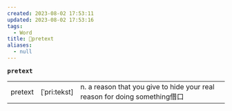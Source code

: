 ```yaml
---
created: 2023-08-02 17:53:11
updated: 2023-08-02 17:53:16
tags:
  - Word
title: 📖pretext
aliases:
  - null
---
```


<pre><strong>pretext</strong></pre>
|   |   |   |
|---|---|---|
|pretext|[ˈpri:tekst]|n. a reason that you give to hide your real reason for doing something借⼝|
